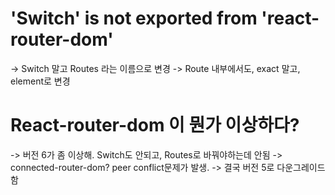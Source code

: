 # 'Switch' is not exported from 'react-router-dom'
-> Switch 말고 Routes 라는 이름으로 변경
-> Route 내부에서도, exact 말고, element로 변경

# React-router-dom 이 뭔가 이상하다? 
-> 버전 6가 좀 이상해. Switch도 안되고, Routes로 바꿔야하는데 안됨
-> connected-router-dom? peer conflict문제가 발생.
-> 결국 버전 5로 다운그레이드함

